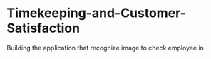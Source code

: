 # Timekeeping-and-Customer-Satisfaction
Building the application that recognize image to check employee in
